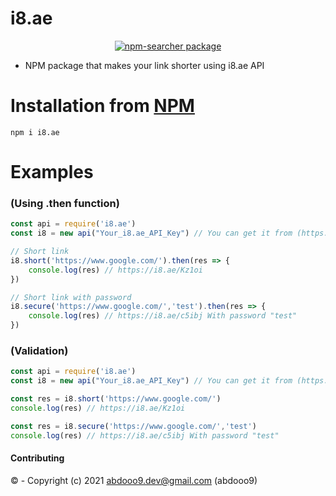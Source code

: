 # i8.ae

<center>
	<a href="https://nodei.co/npm/i8.ae/">
		<img alt="npm-searcher package" src="https://nodei.co/npm/i8.ae.png">
	</a>
</center>

* NPM package that makes your link shorter using i8.ae API

# Installation from [NPM](https://www.npmjs.com/package/i8.ae)

```
npm i i8.ae
```


# Examples

### (Using .then function)

```js
const api = require('i8.ae')
const i8 = new api("Your_i8.ae_API_Key") // You can get it from (https://i8.ae/user/tools/api)

// Short link
i8.short('https://www.google.com/').then(res => {
    console.log(res) // https://i8.ae/Kz1oi
})

// Short link with password
i8.secure('https://www.google.com/','test').then(res => {
    console.log(res) // https://i8.ae/c5ibj With password "test"
})
```

### (Validation)

```js
const api = require('i8.ae')
const i8 = new api("Your_i8.ae_API_Key") // You can get it from (https://i8.ae/user/tools/api)

const res = i8.short('https://www.google.com/')
console.log(res) // https://i8.ae/Kz1oi

const res = i8.secure('https://www.google.com/','test')
console.log(res) // https://i8.ae/c5ibj With password "test"

```
#### Contributing
©  - Copyright (c) 2021 abdooo9.dev@gmail.com (abdooo9)
